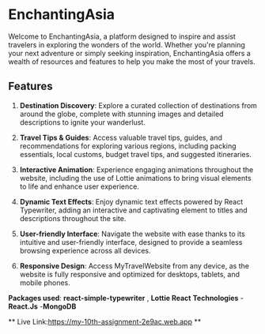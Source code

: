 
# EnchantingAsia

Welcome to EnchantingAsia, a platform designed to inspire and assist travelers in exploring the wonders of the world. Whether you're planning your next adventure or simply seeking inspiration, EnchantingAsia offers a wealth of resources and features to help you make the most of your travels.

## Features

1. **Destination Discovery**: Explore a curated collection of destinations from around the globe, complete with stunning images and detailed descriptions to ignite your wanderlust.

2. **Travel Tips & Guides**: Access valuable travel tips, guides, and recommendations for exploring various regions, including packing essentials, local customs, budget travel tips, and suggested itineraries.

3. **Interactive Animation**: Experience engaging animations throughout the website, including the use of Lottie animations to bring visual elements to life and enhance user experience.

4. **Dynamic Text Effects**: Enjoy dynamic text effects powered by React Typewriter, adding an interactive and captivating element to titles and descriptions throughout the site.

5. **User-friendly Interface**: Navigate the website with ease thanks to its intuitive and user-friendly interface, designed to provide a seamless browsing experience across all devices.

6. **Responsive Design**: Access MyTravelWebsite from any device, as the website is fully responsive and optimized for desktops, tablets, and mobile phones.

 **Packages used**: 
   **react-simple-typewriter** ,
   **Lottie React**
**Technologies**
-**React.Js**
-**MongoDB**

** Live Link:https://my-10th-assignment-2e9ac.web.app **
